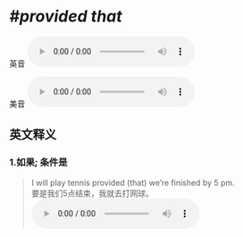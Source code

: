 # ***\#provided that*** 
英音
<audio src="./media/provided that1.aac" controls="controls"></audio>

美音
<audio src="./media/provided that2.aac" controls="controls"></audio>



  

英文释义
---
### 1.**如果; 条件是**  

 > I will play tennis provided (that) we’re finished by 5 pm.  
 > 要是我们5点结束，我就去打网球。    
<audio src="./media/provide-7.aac" controls="controls"></audio>


